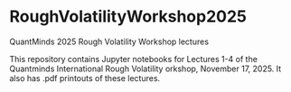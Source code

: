 # RoughVolatilityWorkshop2025
QuantMinds 2025 Rough Volatility Workshop lectures

This repository contains Jupyter notebooks for Lectures 1-4 of the Quantminds International Rough Volatility orkshop, November 17, 2025. It also has .pdf printouts of these lectures.
